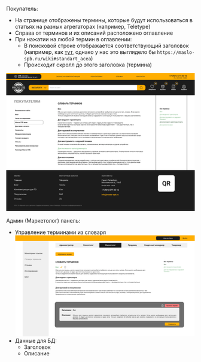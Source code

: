 Покупатель:
- На странице отображены термины, которые будут использоваться в статьях на разных агрегаторах (например, Teletype)
- Справа от терминов и их описаний расположено оглавление
- При нажатии на любой термин в оглавлении:
	- В поисковой строке отображается соответствующий заголовок (например, как [тут](https://market.yandex.ru/faq?hid=90478#standart_acea), однако у нас это выглядело бы `https://maslo-spb.ru/wiki#standart_acea`)
	- Происходит скролл до этого заголовка (термина)

![](_attachments/Масло%20СПб%20вики%20(Словарь%20терминов)-20240707120215093.webp)

Админ (Маркетолог) панель:
- Управление терминами из словаря
![](_attachments/Масло%20СПб%20вики%20(Словарь%20терминов)-20240707121701565.webp)
- Данные для БД:
	- Заголовок
	- Описание